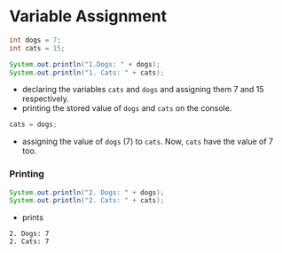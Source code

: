 # Variable Assignment
```java
int dogs = 7;
int cats = 15;

System.out.println("1.Dogs: " + dogs);
System.out.println("1. Cats: " + cats);
```
- declaring the variables `cats` and `dogs` and assigning them 7 and 15 respectively.
- printing the stored value of `dogs` and `cats` on the console.

```java
cats = dogs;
```
- assigning the value of `dogs` (7) to `cats`. Now, `cats` have the value of 7 too.

### Printing
```java
System.out.println("2. Dogs: " + dogs);
System.out.println("2. Cats: " + cats);
```
- prints
```
2. Dogs: 7
2. Cats: 7
```